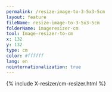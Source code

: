 ```yaml
---
permalink: /resize-image-to-3-5x3-5cm
layout: feature
fileName: resize-image-to-3-5x3-5cm
folderName: imageresizer-cm
tool: Image-resizer-to-cm
x: 132
y: 132
type: cm
color: #ffffff
lang: en
nointernationalization: true
---
```


{% include X-resizer/cm-resizer.html %}
